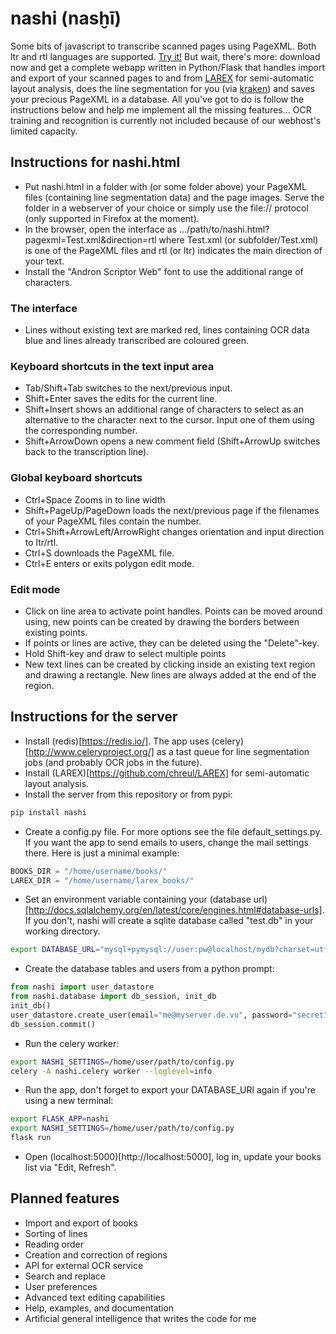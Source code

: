 # nashi (nasḫī)
Some bits of javascript to transcribe scanned pages using PageXML. Both ltr and rtl languages are supported. [Try it!](https://andbue.github.io/nashi/nashi.html?pagexml=Test.xml)
But wait, there's more: download now and get a complete webapp written in Python/Flask that handles import and export of your scanned pages to and from [LAREX](https://github.com/chreul/LAREX) for semi-automatic layout analysis, does the line segmentation for you (via [kraken](http://kraken.re/)) and saves your precious PageXML in a database. All you've got to do is follow the instructions below and help me implement all the missing features... OCR training and recognition is currently not included because of our webhost's limited capacity.

## Instructions for nashi.html
- Put nashi.html in a folder with (or some folder above) your PageXML files (containing line segmentation data) and the page images. Serve the folder in a webserver of your choice or simply use the file:// protocol (only supported in Firefox at the moment).
- In the browser, open the interface as .../path/to/nashi.html?pagexml=Test.xml&direction=rtl where Test.xml (or subfolder/Test.xml) is one of the PageXML files and rtl (or ltr) indicates the main direction of your text.
- Install the "Andron Scriptor Web" font to use the additional range of characters.

### The interface
- Lines without existing text are marked red, lines containing OCR data blue and lines already transcribed are coloured green.
### Keyboard shortcuts in the text input area
- Tab/Shift+Tab switches to the next/previous input.
- Shift+Enter saves the edits for the current line.
- Shift+Insert shows an additional range of characters to select as an alternative to the character next to the cursor. Input one of them using the corresponding number. 
- Shift+ArrowDown opens a new comment field (Shift+ArrowUp switches back to the transcription line).
### Global keyboard shortcuts
- Ctrl+Space Zooms in to line width
- Shift+PageUp/PageDown loads the next/previous page if the filenames of your PageXML files contain the number.
- Ctrl+Shift+ArrowLeft/ArrowRight changes orientation and input direction to ltr/rtl.
- Ctrl+S downloads the PageXML file.
- Ctrl+E enters or exits polygon edit mode.
### Edit mode
- Click on line area to activate point handles. Points can be moved around using, new points can be created by drawing the borders between existing points.
- If points or lines are active, they can be deleted using the "Delete"-key.
- Hold Shift-key and draw to select multiple points
- New text lines can be created by clicking inside an existing text region and drawing a rectangle. New lines are always added at the end of the region.

## Instructions for the server
- Install (redis)[https://redis.io/]. The app uses (celery)[http://www.celeryproject.org/] as a tast queue for line segmentation jobs (and probably OCR jobs in the future).
- Install (LAREX)[https://github.com/chreul/LAREX] for semi-automatic layout analysis.
- Install the server from this repository or from pypi:
```bash
pip install nashi
```
- Create a config.py file. For more options see the file default\_settings.py. If you want the app to send emails to users, change the mail settings there. Here is just a minimal example: 
```python
BOOKS_DIR = "/home/username/books/"
LAREX_DIR = "/home/username/larex_books/"

```
- Set an environment variable containing your (database url)[http://docs.sqlalchemy.org/en/latest/core/engines.html#database-urls]. If you don't, nashi will create a sqlite database called "test.db" in your working directory.
```bash
export DATABASE_URL="mysql+pymysql://user:pw@localhost/mydb?charset=utf8"
```
- Create the database tables and users from a python prompt:
```python
from nashi import user_datastore
from nashi.database import db_session, init_db
init_db()
user_datastore.create_user(email="me@myserver.de.vu", password="secret")
db_session.commit()
```
- Run the celery worker:
```bash
export NASHI_SETTINGS=/home/user/path/to/config.py
celery -A nashi.celery worker --loglevel=info
```
- Run the app, don't forget to export your DATABASE\_URl again if you're using a new terminal:
```bash
export FLASK_APP=nashi
export NASHI_SETTINGS=/home/user/path/to/config.py
flask run
```
- Open (localhost:5000)[http://localhost:5000], log in, update your books list via "Edit, Refresh".

## Planned features
- Import and export of books
- Sorting of lines
- Reading order
- Creation and correction of regions
- API for external OCR service
- Search and replace
- User preferences
- Advanced text editing capabilities
- Help, examples, and documentation
- Artificial general intelligence that writes the code for me

